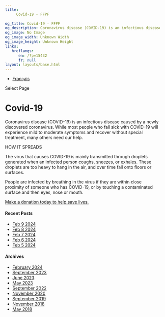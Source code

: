 ```yaml
---
title: 
     Covid-19 - FFPF
    
og_title: Covid-19 - FFPF
og_description: Coronavirus disease (COVID-19) is an infectious disease caused by a newly discovered coronavirus. While most people who fall sick with COVID-19 will experience mild to moderate symptoms and recover without special treatment, many others need our help. HOW IT SPREADS The virus that causes COVID-19 is mainly transmitted through droplets generated when an infected person
og_image: No Image
og_image_width: Unknown Width
og_image_height: Unknown Height
links:
   hreflangs:
      en: /?p=15432
      fr: null
layout: layouts/base.html
---
```


  * [ Français ](/fr/covid-19)

[ ]( )

Select Page

#  Covid-19

Coronavirus disease (COVID-19) is an infectious disease caused by a newly
discovered coronavirus. While most people who fall sick with COVID-19 will
experience mild to moderate symptoms and recover without special treatment,
many others need our help.

HOW IT SPREADS

The virus that causes COVID-19 is mainly transmitted through droplets
generated when an infected person coughs, sneezes, or exhales. These droplets
are too heavy to hang in the air, and over time fall onto floors or surfaces.

People are infected by breathing in the virus if they are within close
proximity of someone who has COVID-19, or by touching a contaminated surface
and then eyes, nose or mouth.

[ Make a donation today to help save lives. ](/en/donate/)

####  Recent Posts

  * [ Feb 9 2024 ]( /en/article/2024/02/09/feb-9-2024/)
  * [ Feb 8 2024 ]( /en/article/2024/02/08/feb-8-2024/)
  * [ Feb 7 2024 ]( /en/article/2024/02/07/feb-7-2024/)
  * [ Feb 6 2024 ]( /en/article/2024/02/06/feb-6-2024/)
  * [ Feb 5 2024 ]( /en/article/2024/02/05/feb-5-2024/)

####  Archives

  * [ February 2024 ]( /en/article/2024/02/)
  * [ September 2023 ]( /en/article/2023/09/)
  * [ June 2023 ]( /en/article/2023/06/)
  * [ May 2023 ]( /en/article/2023/05/)
  * [ September 2022 ]( /en/article/2022/09/)
  * [ November 2020 ]( /en/article/2020/11/)
  * [ September 2019 ]( /en/article/2019/09/)
  * [ November 2018 ]( /en/article/2018/11/)
  * [ May 2018 ]( /en/article/2018/05/)



